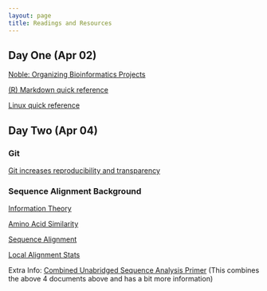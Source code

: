 ```yaml
---
layout: page
title: Readings and Resources
---
```


## Day One (Apr 02)
[Noble: Organizing Bioinformatics Projects](http://journals.plos.org/ploscompbiol/article?id=10.1371/journal.pcbi.1000424#pcbi-1000424-g001)

[(R) Markdown quick reference](http://rmarkdown.rstudio.com/authoring_basics.html)

[Linux quick reference](http://www.linuxdevcenter.com/excerpt/LinuxPG_quickref/linux.pdf)

## Day Two (Apr 04)

### Git
[Git increases reproducibility and transparency](http://www.scfbm.org/content/8/1/7)

### Sequence Alignment Background

[Information Theory](../docs/1_Information_theory.pdf)

[Amino Acid Similarity](../docs/2_Amino_acid_similarity.pdf)

[Sequence Alignment](../docs/3_Sequence_alignment.pdf)

[Local Alignment Stats](../docs/4_Local_alignment_statistics.pdf)

Extra Info: [Combined Unabridged Sequence Analysis Primer](../docs/SequenceAnalysisPrimer.pdf) (This combines the above 4 documents above and has a bit more information)

<!-- 
### Other

[Orthologs and Paralogs](http://www.sciencedirect.com/science/article/pii/S0168952500020059)

[Kristen's cool paper](http://pubs.acs.org/doi/abs/10.1021/pr501243m)

## April 28
[Rice Diversity](../docs/Kovach2007_Trends Genet.pdf)

## May 02
[Wikipedia GWAS](http://en.wikipedia.org/wiki/Genome-wide_association_study)

[GWAS Q & A](../docs/Brookfield2010_BMC_Biol.pdf)

[GWAS protocol](../docs/Al-Chalabi_2009_Cold Spring Harbor protocols.pdf)

[Rice GWAS](../docs/Zhao2011_Nat Commun.pdf)

## May 12
[van Dijk Next Gen Seq](../docs/van Dijk et al. - 2014 - Ten years of next-generation sequencing technology)
[Illumina Seq technology](http://www.illumina.com/content/dam/illumina-marketing/documents/products/illumina_sequencing_introduction.pdf)
[Illumina Video](https://www.youtube.com/embed/HMyCqWhwB8E?iframe&rel=0&autoplay=1)

## May 26
[Giant Panda Gut Microbiome](http://mbio.asm.org/content/6/3/e00022-15)
[Genome Web Article on the Paper](../docs/Giant_Panda_Microbiome_Ill-Suited_for_Bamboo_Diet.pdf)
[Metagenomics of the rice rhizosphere](http://www.ncbi.nlm.nih.gov/pmc/articles/PMC4345613/) -->
